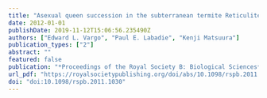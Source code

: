 ```yaml
---
title: "Asexual queen succession in the subterranean termite Reticulitermes virginicus"
date: 2012-01-01
publishDate: 2019-11-12T15:06:56.235490Z
authors: ["Edward L. Vargo", "Paul E. Labadie", "Kenji Matsuura"]
publication_types: ["2"]
abstract: ""
featured: false
publication: "*Proceedings of the Royal Society B: Biological Sciences*"
url_pdf: "https://royalsocietypublishing.org/doi/abs/10.1098/rspb.2011.1030 %X Termite colonies are founded by a pair of primary reproductives. In many species, including subterranean termites (family Rhinotermitidae), the primary king and queen can be succeeded by neotenic reproductives that are produced from workers or nymphs within the colony. It is generally believed that these neotenics inbreed within the colony, sometimes for many generations. Here, we show that primary queens of the North American subterranean termite, Reticulitermes virginicus, are replaced by numerous parthenogenetically produced female neotenics. We collected functional female neotenics from five colonies of R. virginicus in North Carolina and Texas, USA. Genetic analysis at eight microsatellite loci showed that 91–100% of the neotenics present within a colony were homozygous at all loci, indicating that they were produced through automictic parthenogenesis with terminal fusion. In contrast, workers, soldiers and alates were almost exclusively sexually produced by mating between the female neotenics and a single king. This is the second termite species shown to undergo asexual queen succession, a system first described in the Japanese species, Reticulitermes speratus. Thus, the conditional use of sexual and asexual reproduction to produce members of different castes may be widespread within Reticulitermes and possibly other subterranean termites. https://www.ncbi.nlm.nih.gov/pmc/articles/PMC3248721/pdf/rspb20111030.pdf"
doi: "doi:10.1098/rspb.2011.1030"
---
```


